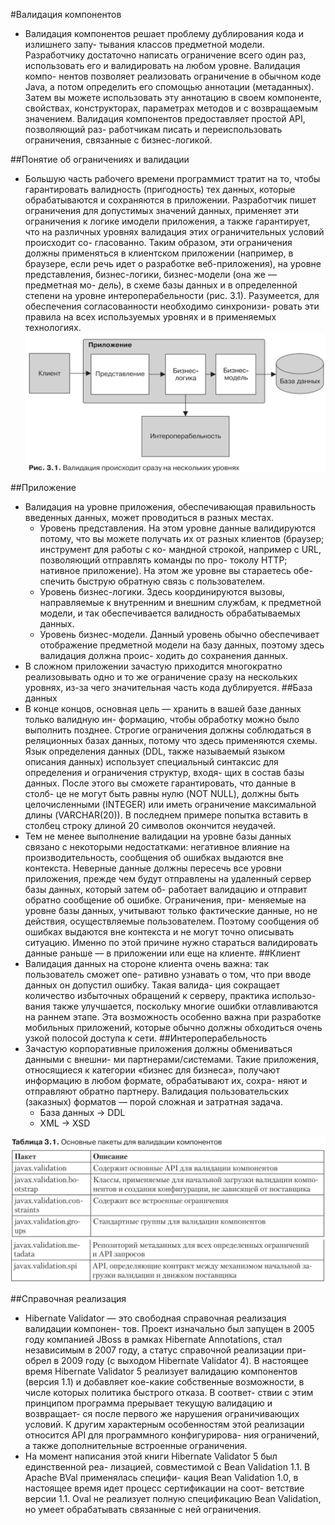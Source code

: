 #Валидация компонентов
* Валидация компонентов решает проблему дублирования кода и излишнего запу-
тывания классов предметной модели. Разработчику достаточно написать ограничение
всего один раз, использовать его и валидировать на любом уровне. Валидация компо-
нентов позволяет реализовать ограничение в обычном коде Java, а потом определить
его спомощью аннотации (метаданных). Затем вы можете использовать эту аннотацию
в своем компоненте, свойствах, конструкторах, параметрах методов и с возвращаемым
значением. Валидация компонентов предоставляет простой API, позволяющий раз-
работчикам писать и переиспользовать ограничения, связанные с бизнес-логикой.

##Понятие об ограничениях и валидации
* Большую часть рабочего времени программист тратит на то, чтобы гарантировать
валидность (пригодность) тех данных, которые обрабатываются и сохраняются
в приложении. Разработчик пишет ограничения для допустимых значений данных,
применяет эти ограничения к логике имодели приложения, а также гарантирует, что
на различных уровнях валидация этих ограничительных условий происходит со-
гласованно. Таким образом, эти ограничения должны применяться в клиентском
приложении (например, в браузере, если речь идет о разработке веб-приложения),
на уровне представления, бизнес-логики, бизнес-модели (она же — предметная мо-
дель), в схеме базы данных и в определенной степени на уровне интероперабельности
(рис. 3.1). Разумеется, для обеспечения согласованности необходимо синхронизи-
ровать эти правила на всех используемых уровнях и в применяемых технологиях.
![validation](../../img/validation/validation.png)

##Приложение
* Валидация на уровне приложения, обеспечивающая правильность введенных
данных, может проводиться в разных местах.
    * Уровень представления. На этом уровне данные валидируются потому, что вы
можете получать их от разных клиентов (браузер; инструмент для работы с ко-
мандной строкой, например c URL, позволяющий отправлять команды по про-
токолу HTTP; нативное приложение). На этом же уровне вы стараетесь обе-
спечить быструю обратную связь с пользователем.
    * Уровень бизнес-логики. Здесь координируются вызовы, направляемые к внутренним
и внешним службам, к предметной модели, и так обеспечивается валидность
обрабатываемых данных.
    * Уровень бизнес-модели. Данный уровень обычно обеспечивает отображение
предметной модели на базу данных, поэтому здесь валидация должна проис-
ходить до сохранения данных.
* В сложном приложении зачастую приходится многократно реализовывать одно
и то же ограничение сразу на нескольких уровнях, из-за чего значительная часть
кода дублируется.
##База данных
* В конце концов, основная цель — хранить в вашей базе данных только валидную ин-
формацию, чтобы обработку можно было выполнить позднее. Строгие ограничения
должны соблюдаться в реляционных базах данных, потому что здесь применяются
схемы. Язык определения данных (DDL, также называемый языком описания данных)
использует специальный синтаксис для определения и ограничения структур, входя-
щих в состав базы данных. После этого вы сможете гарантировать, что данные в столб-
це не могут быть равны нулю (NOT NULL), должны быть целочисленными (INTEGER) или
иметь ограничение максимальной длины (VARCHAR(20)). В последнем примере попытка
вставить в столбец строку длиной 20 символов окончится неудачей.
* Тем не менее выполнение валидации на уровне базы данных связано с некоторыми
недостатками: негативное влияние на производительность, сообщения об ошибках
выдаются вне контекста. Неверные данные должны пересечь все уровни приложения,
прежде чем будут отправлены на удаленный сервер базы данных, который затем об-
работает валидацию и отправит обратно сообщение об ошибке. Ограничения, при-
меняемые на уровне базы данных, учитывают только фактические данные, но не
действия, осуществляемые пользователем. Поэтому сообщения об ошибках выдаются
вне контекста и не могут точно описывать ситуацию. Именно по этой причине нужно
стараться валидировать данные раньше — в приложении или еще на клиенте.
##Клиент
* Валидация данных на стороне клиента очень важна: так пользователь сможет опе-
ративно узнавать о том, что при вводе данных он допустил ошибку. Такая валида-
ция сокращает количество избыточных обращений к серверу, практика использо-
вания также улучшается, поскольку многие ошибки отлавливаются на раннем
этапе. Эта возможность особенно важна при разработке мобильных приложений,
которые обычно должны обходиться очень узкой полосой доступа к сети.
##Интероперабельность
* Зачастую корпоративные приложения должны обмениваться данными с внешни-
ми партнерами/системами. Такие приложения, относящиеся к категории «бизнес
для бизнеса», получают информацию в любом формате, обрабатывают их, сохра-
няют и отправляют обратно партнеру. Валидация пользовательских (заказных)
форматов — порой сложная и затратная задача.
    * База данных -> DDL
    * XML -> XSD
    
![validation](../../img/validation/validation_packages.png)
![validation](../../img/validation/validation_packages_1.png)

##Справочная реализация
* Hibernate Validator — это свободная справочная реализация валидации компонен-
тов. Проект изначально был запущен в 2005 году компанией JBoss в рамках Hibernate
Annotations, стал независимым в 2007 году, а статус справочной реализации при-
обрел в 2009 году (с выходом Hibernate Validator 4). В настоящее время Hibernate
Validator 5 реализует валидацию компонентов (версия 1.1) и добавляет кое-какие
собственные возможности, в числе которых политика быстрого отказа. В соответ-
ствии с этим принципом программа прерывает текущую валидацию и возвращает-
ся после первого же нарушения ограничивающих условий. К другим характерным
особенностям этой реализации относится API для программного конфигурирова-
ния ограничений, а также дополнительные встроенные ограничения.
* На момент написания этой книги Hibernate Validator 5 был единственной реа-
лизацией, совместимой с Bean Validation 1.1. В Apache BVal применялась специфи-
кация Bean Validation 1.0, в настоящее время идет процесс сертификации на соот-
ветствие версии 1.1. Oval не реализует полную спецификацию Bean Validation, но
умеет обрабатывать связанные с ней ограничения.